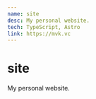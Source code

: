 ```yaml
---
name: site
desc: My personal website.
tech: TypeScript, Astro
link: https://mvk.vc
---
```


# site

My personal website.

